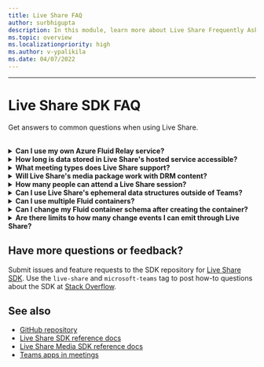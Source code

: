```yaml
---
title: Live Share FAQ
author: surbhigupta
description: In this module, learn more about Live Share Frequently Asked Questions.
ms.topic: overview
ms.localizationpriority: high
ms.author: v-ypalikila
ms.date: 04/07/2022
---
```


---

# Live Share SDK FAQ

Get answers to common questions when using Live Share.<br>

<br>

<details>

<summary><b>Can I use my own Azure Fluid Relay service?</b></summary>

Yes! When constructing the `TeamsFluidClient` class, you can define your own `AzureConnectionConfig`. Live Share associates containers you create with meetings, but you'll need to implement the `ITokenProvider` interface to sign tokens for your containers. For example, you can use a provided `AzureFunctionTokenProvider`, which uses an Azure cloud function to request an access token from a server.

While most developers will find it beneficial to use our free hosted service, there may still be times where it is beneficial to use your own Azure Fluid Relay service for your Live Share app. Consider using a custom AFR service connection if you:

- Require storage of data in Fluid containers beyond the lifetime of a meeting.
- Transmit sensitive data through the service that requires a custom security policy.
- Develop features through Fluid Framework (e.g., `SharedMap`) for your application outside of Teams.

For more information, read our [how to guide](./teams-live-share-how-to/how-to-custom-azure-fluid-relay.md) or visit the [Azure Fluid Relay documentation](/azure/azure-fluid-relay/).

<br>

</details>

<details>

<summary><b>How long is data stored in Live Share's hosted service accessible?</b></summary>

Any data sent or stored through Fluid containers created by Live Share's hosted Azure Fluid Relay service is accessible for 24 hours. If you want to persist data beyond 24 hours, you can replace our hosted Azure Fluid Relay service with your own. Alternatively, you can use your own storage provider in parallel to Live Share's hosted service.

<br>

</details>

<details>

<summary><b>What meeting types does Live Share support?</b></summary>

During Preview, only scheduled meetings are supported and all participants must be on the meeting calendar. Meeting types such as, one-on-one calls, group calls, and meet now aren't supported. Other meeting types will be supported in the future.

<br>

</details>

<details>

<summary><b>Will Live Share's media package work with DRM content?</b></summary>

No. Teams currently doesn't support encrypted media for tab applications on desktop. Chrome, Edge, and mobile clients are supported. For more information, [track the issue](https://github.com/microsoft/live-share-sdk/issues/14)!

<br>

</details>

<details>
<summary><b>How many people can attend a Live Share session?</b></summary>

Currently, Live Share supports a maximum of 100 attendees per session. If this is something you're interested in, [start a discussion](https://github.com/microsoft/live-share-sdk/discussions)!

<br>

</details>

<details>
<summary><b>Can I use Live Share's ephemeral data structures outside of Teams?</b></summary>

Currently, Live Share packages require the Teams Client SDK to function properly. No features in `@microsoft/live-share` or `@microsoft/live-share-media` will work outside of a Microsoft Teams. If this is something you're interested in, [start a discussion](https://github.com/microsoft/live-share-sdk/discussions)!

<br>

</details>

<details>
<summary><b>Can I use multiple Fluid containers?</b></summary>

Currently, Live Share only supports having one container using our provided Azure Fluid Relay service. However, it is possible to use both a Live Share container and a container created by your own Azure Fluid Relay instance.

<br>

</details>

<details>
<summary><b>Can I change my Fluid container schema after creating the container?</b></summary>

Currently, Live Share does not support adding new `initialObjects` to the Fluid `ContainerSchema` after creating or joining a container. Because Live Share sessions are short-lived, this is most commonly an issue during development after adding new features to your app.

> [!NOTE]
> If you are using the `dynamicObjectTypes` property in the `ContainerSchema`, you can add new types at any point. If you later remove types from the schema, existing DDS instances of those types will gracefully fail.

To fix errors resulting from changes to `initialObjects` when testing locally in your browser, remove the hashed container ID from your URL and reload the page. If you are testing in a Teams meeting, start a new meeting and try again.

If you plan to update your app with new `SharedObject` or `EphemeralObject` instances frequently, you should consider how you deploy new schema changes to production. While the actual risk is relatively low and short lasting, there may be active sessions at the time you roll out the change. Existing users in the session should not be impacted, but users joining that session after you deployed a breaking change may have issues connecting to the session. To mitigate this, you may consider some of the following solutions:

- Deploy schema changes for your web application outside of normal business hours.
- Use `dynamicObjectTypes` for any changes made to your schema, rather than changing `initialObjects`.
- Versioning your schema for each session. *Note:* Live Share API to do this, and difficulty may vary for your project.

<br>

</details>

<details>
<summary><b>Are there limits to how many change events I can emit through Live Share?</b></summary>

While Live Share in Preview, we do not enforce any limit to changes emitted through Live Share. For optimal performance, you should debounce changes emitted through `SharedObject` or `EphemeralObject` instances to one message per 50ms or greater on a per client basis. This is especially important when sending changes based on mouse or touch coordinates, such as when synchronizing cursor positions, inking, and dragging objects around a page.

> [!IMPORTANT]
> In the future, formal rate limiting may be added to the Live Share service. We are monitoring this situation continually. Any update to these terms will be added here in advance.

<br>

</details>

## Have more questions or feedback?

Submit issues and feature requests to the SDK repository for [Live Share SDK](https://github.com/microsoft/live-share-sdk). Use the `live-share` and `microsoft-teams` tag to post how-to questions about the SDK at [Stack Overflow](https://stackoverflow.com/questions/tagged/live-share+microsoft-teams).

## See also

- [GitHub repository](https://github.com/microsoft/live-share-sdk)
- [Live Share SDK reference docs](/javascript/api/@microsoft/live-share/)
- [Live Share Media SDK reference docs](/javascript/api/@microsoft/live-share-media/)
- [Teams apps in meetings](teams-apps-in-meetings.md)
